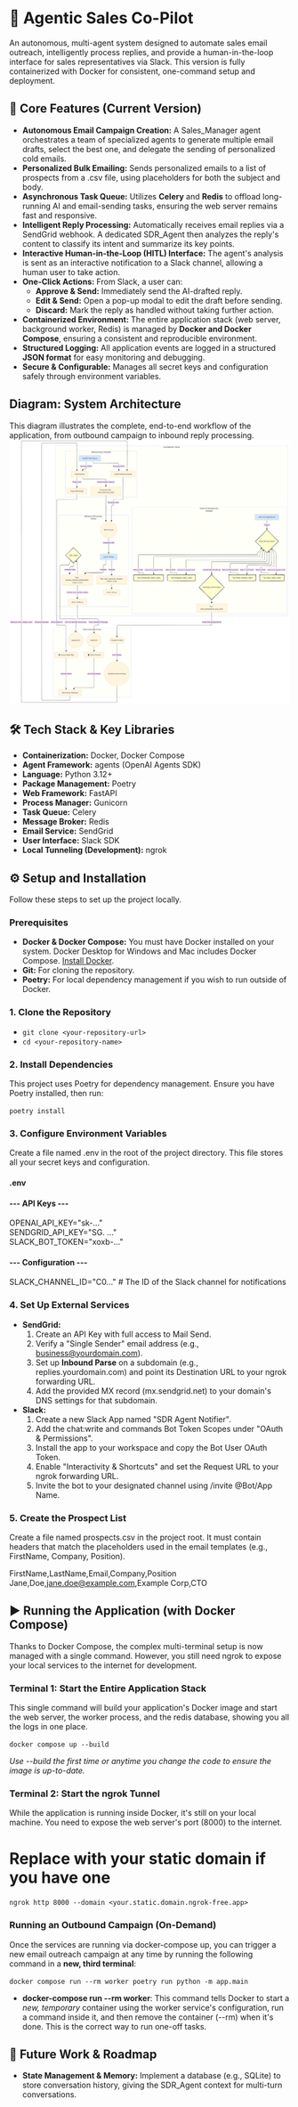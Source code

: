 # **🤖 Agentic Sales Co-Pilot**

An autonomous, multi-agent system designed to automate sales email outreach, intelligently process replies, and provide a human-in-the-loop interface for sales representatives via Slack. This version is fully containerized with Docker for consistent, one-command setup and deployment.

## **🚀 Core Features (Current Version)**

* **Autonomous Email Campaign Creation:** A Sales_Manager agent orchestrates a team of specialized agents to generate multiple email drafts, select the best one, and delegate the sending of personalized cold emails. 
* **Personalized Bulk Emailing:** Sends personalized emails to a list of prospects from a .csv file, using placeholders for both the subject and body.
* **Asynchronous Task Queue:** Utilizes **Celery** and **Redis** to offload long-running AI and email-sending tasks, ensuring the web server remains fast and responsive.
* **Intelligent Reply Processing:** Automatically receives email replies via a SendGrid webhook. A dedicated SDR_Agent then analyzes the reply's content to classify its intent and summarize its key points.  
* **Interactive Human-in-the-Loop (HITL) Interface:** The agent's analysis is sent as an interactive notification to a Slack channel, allowing a human user to take action.  
* **One-Click Actions:** From Slack, a user can:  
  * **Approve & Send:** Immediately send the AI-drafted reply.  
  * **Edit & Send:** Open a pop-up modal to edit the draft before sending.  
  * **Discard:** Mark the reply as handled without taking further action.
* **Containerized Environment:** The entire application stack (web server, background worker, Redis) is managed by **Docker and Docker Compose**, ensuring a consistent and reproducible environment.
* **Structured Logging:** All application events are logged in a structured **JSON format** for easy monitoring and debugging. 
* **Secure & Configurable:** Manages all secret keys and configuration safely through environment variables.

## **Diagram: System Architecture**

This diagram illustrates the complete, end-to-end workflow of the application, from outbound campaign to inbound reply processing.
![Agentic Sales Copilot: Architecture Diagram](./assets/Arch_Diag_Agentic_Sales_Copilot_v1.png)

## **🛠️ Tech Stack & Key Libraries**

* **Containerization:** Docker, Docker Compose
* **Agent Framework:** agents (OpenAI Agents SDK)  
* **Language:** Python 3.12+  
* **Package Management:** Poetry  
* **Web Framework:** FastAPI
* **Process Manager:** Gunicorn
* **Task Queue:** Celery  
* **Message Broker:** Redis  
* **Email Service:** SendGrid  
* **User Interface:** Slack SDK  
* **Local Tunneling (Development):** ngrok

## **⚙️ Setup and Installation**

Follow these steps to set up the project locally.

### **Prerequisites**

* **Docker & Docker Compose:** You must have Docker installed on your system. Docker Desktop for Windows and Mac includes Docker Compose. [Install Docker](https://docs.docker.com/get-docker/).  
* **Git:** For cloning the repository.  
* **Poetry:** For local dependency management if you wish to run outside of Docker.

### **1. Clone the Repository**

- `git clone <your-repository-url>`
- `cd <your-repository-name>`

### **2. Install Dependencies**

This project uses Poetry for dependency management. Ensure you have Poetry installed, then run:

`poetry install`

### **3. Configure Environment Variables**

Create a file named .env in the root of the project directory. This file stores all your secret keys and configuration.

#### .env

#### --- API Keys ---  
OPENAI_API_KEY="sk-..."  
SENDGRID_API_KEY="SG. ..."  
SLACK_BOT_TOKEN="xoxb-..."

#### --- Configuration ---  
SLACK_CHANNEL_ID="C0..." # The ID of the Slack channel for notifications

### **4. Set Up External Services**

* **SendGrid:**  
  1. Create an API Key with full access to Mail Send.  
  2. Verify a "Single Sender" email address (e.g., business@yourdomain.com).  
  3. Set up **Inbound Parse** on a subdomain (e.g., replies.yourdomain.com) and point its Destination URL to your ngrok forwarding URL.  
  4. Add the provided MX record (mx.sendgrid.net) to your domain's DNS settings for that subdomain.  
* **Slack:**  
  1. Create a new Slack App named "SDR Agent Notifier".  
  2. Add the chat:write and commands Bot Token Scopes under "OAuth & Permissions".  
  3. Install the app to your workspace and copy the Bot User OAuth Token.  
  4. Enable "Interactivity & Shortcuts" and set the Request URL to your ngrok forwarding URL.  
  5. Invite the bot to your designated channel using /invite @Bot/App Name.

### **5. Create the Prospect List**

Create a file named prospects.csv in the project root. It must contain headers that match the placeholders used in the email templates (e.g., FirstName, Company, Position).

FirstName,LastName,Email,Company,Position  
Jane,Doe,jane.doe@example.com,Example Corp,CTO

## **▶️ Running the Application (with Docker Compose)**

Thanks to Docker Compose, the complex multi-terminal setup is now managed with a single command. However, you still need ngrok to expose your local services to the internet for development.

### **Terminal 1: Start the Entire Application Stack**

This single command will build your application's Docker image and start the web server, the worker process, and the redis database, showing you all the logs in one place.

`docker compose up --build`

*Use --build the first time or anytime you change the code to ensure the image is up-to-date.*

### **Terminal 2: Start the ngrok Tunnel**

While the application is running inside Docker, it's still on your local machine. You need to expose the web server's port (8000) to the internet.

# Replace with your static domain if you have one  
`ngrok http 8000 --domain <your.static.domain.ngrok-free.app>`

### **Running an Outbound Campaign (On-Demand)**

Once the services are running via docker-compose up, you can trigger a new email outreach campaign at any time by running the following command in a **new, third terminal**:

`docker compose run --rm worker poetry run python -m app.main`

* **docker-compose run --rm worker**: This command tells Docker to start a *new, temporary* container using the worker service's configuration, run a command inside it, and then remove the container (--rm) when it's done. This is the correct way to run one-off tasks.

## **🔮 Future Work & Roadmap**

* **State Management & Memory:** Implement a database (e.g., SQLite) to store conversation history, giving the SDR_Agent context for multi-turn conversations.
